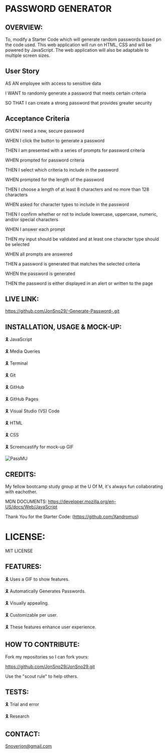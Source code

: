 # PASSWORD GENERATOR

## OVERVIEW:

To, modify a Starter Code which will generate random passwords based pn the code used. This web application will run on HTML, CSS and will be powered by JavaScript. The web application will also be adaptable to multiple screen sizes.

## User Story

AS AN employee with access to sensitive data

I WANT to randomly generate a password that meets certain criteria

SO THAT I can create a strong password that provides greater security

## Acceptance Criteria

GIVEN I need a new, secure password

WHEN I click the button to generate a password

THEN I am presented with a series of prompts for password criteria

WHEN prompted for password criteria

THEN I select which criteria to include in the password

WHEN prompted for the length of the password

THEN I choose a length of at least 8 characters and no more than 128 characters

WHEN asked for character types to include in the password

THEN I confirm whether or not to include lowercase, uppercase, numeric, and/or special characters

WHEN I answer each prompt

THEN my input should be validated and at least one character type should be selected

WHEN all prompts are answered

THEN a password is generated that matches the selected criteria

WHEN the password is generated

THEN the password is either displayed in an alert or written to the page

## LIVE LINK:

https://github.com/JonSno29/-Generate-Password-.git


## INSTALLATION, USAGE & MOCK-UP:

🎗 JavaScript

🎗 Media Queries

🎗 Terminal

🎗 Git

🎗 GitHub

🎗 GitHub Pages

🎗 Visual Studio (VS) Code 

🎗 HTML 

🎗 CSS 

🎗 Screencastify for mock-up GIF
 
![PassMU](https://user-images.githubusercontent.com/109987633/190507490-ef57856b-5638-41a3-83f2-e0e5a8058bc6.gif)

## CREDITS:

My fellow bootcamp study group at the U Of M, it's always fun collaborating with eachother.

MDN DOCUMENTS: https://developer.mozilla.org/en-US/docs/Web/JavaScript

Thank You for the Starter Code: (https://github.com/Xandromus)

# LICENSE:

MIT LICENSE

## FEATURES:

🎗 Uses a GIF to show features.

🎗 Automatically Generates Passwords.

🎗 Visually appealing.

🎗 Customizable per user.

🎗 These features enhance user experience.

## HOW TO CONTRIBUTE:

Fork my repositories so I can fork yours:

https://github.com/JonSno29/JonSno29.git

Use the "scout rule" to help others.

## TESTS:

🎗 Trial and error

🎗 Research

## CONTACT:

Snoverjon@gmail.com
